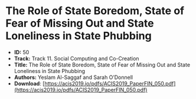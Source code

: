 # The Role of State Boredom, State of Fear of Missing Out and State Loneliness in State Phubbing

- **ID:** 50
- **Track:** Track 11. Social Computing and Co-Creation
- **Title:** The Role of State Boredom, State of Fear of Missing Out and State Loneliness in State Phubbing
- **Authors:** Yeslam Al-Saggaf and Sarah O’Donnell
- **Download**: [https://acis2019.io/pdfs/ACIS2019_PaperFIN_050.pdf](https://acis2019.io/pdfs/ACIS2019_PaperFIN_050.pdf)